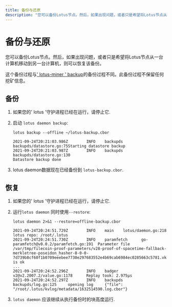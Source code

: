 ```yaml
---
title: 备份与还原
description: "您可以备份Lotus节点。然后，如果出现问题，或者只是希望将Lotus节点从一台计算机移动到另一台计算机，则可以恢复该备份."
---
```


# 备份与还原

您可以备份Lotus节点。然后，如果出现问题，或者只是希望将Lotus节点从一台计算机移动到另一台计算机，则可以恢复该备份。

这个备份过程与[' lotus-miner ' backup](../../mine/lotus/backup-and-restore.md)的备份过程不同。此备份过程不保留任何挖矿信息。

## 备份

1. 如果您的' lotus '守护进程已经在运行，请停止它.
1. 启动 `lotus daemon backup`:
    
    ```shell
    lotus backup --offline ~/lotus-backup.cbor
    ```

    ```shell output
    2021-09-24T20:21:03.986Z        INFO    backupds        backupds/datastore.go:75Starting datastore backup
    2021-09-24T20:21:03.987Z        INFO    backupds        backupds/datastore.go:130
    Datastore backup done
    ```

1. lotus daemon数据现在已经备份到 `lotus-backup.cbor`.

## 恢复

1. 如果您的' lotus '守护进程已经在运行，请停止它.
1. 运行`lotus daemon` 同时使用`--restore`:

    ```shell
    lotus daemon 2>&1 --restore=offline-backup.cbor
    ```

    ```shell output
    2021-09-24T20:24:51.729Z        INFO    main    lotus/daemon.go:218     lotus repo: /root/.lotus                                                                                              
    2021-09-24T20:24:51.730Z        INFO    paramfetch      go-paramfetch@v0.0.2/paramfetch.go:191  Parameter file /var/tmp/filecoin-proof-parameters/v28-proof-of-spacetime-fallback-merkletree-poseidon_hasher-8-0-0-7d739b8cf60f1b0709eeebee7730e297683552e4b69cab6984ec0285663c5781.vk is ok
    ...
    2021-09-24T20:24:52.296Z        INFO    badger  v2@v2.2007.2/value.go:1178      Replay took: 2.975µs
    2021-09-24T20:24:52.297Z        INFO    backupds        backupds/log.go:125     opening log     {"file": "/root/.lotus/kvlog/metadata/1632514590.log.cbor"}
    ```

1. `lotus daemon` 应该继续从执行备份时的块高度运行.

